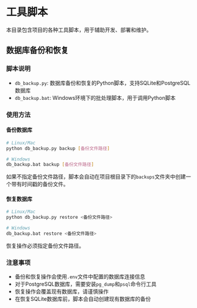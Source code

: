 # 工具脚本

本目录包含项目的各种工具脚本，用于辅助开发、部署和维护。

## 数据库备份和恢复

### 脚本说明

- `db_backup.py`: 数据库备份和恢复的Python脚本，支持SQLite和PostgreSQL数据库
- `db_backup.bat`: Windows环境下的批处理脚本，用于调用Python脚本

### 使用方法

#### 备份数据库

```bash
# Linux/Mac
python db_backup.py backup [备份文件路径]

# Windows
db_backup.bat backup [备份文件路径]
```

如果不指定备份文件路径，脚本会自动在项目根目录下的`backups`文件夹中创建一个带有时间戳的备份文件。

#### 恢复数据库

```bash
# Linux/Mac
python db_backup.py restore <备份文件路径>

# Windows
db_backup.bat restore <备份文件路径>
```

恢复操作必须指定备份文件路径。

### 注意事项

- 备份和恢复操作会使用`.env`文件中配置的数据库连接信息
- 对于PostgreSQL数据库，需要安装`pg_dump`和`psql`命令行工具
- 恢复操作会覆盖现有数据库，请谨慎操作
- 在恢复SQLite数据库前，脚本会自动创建现有数据库的备份